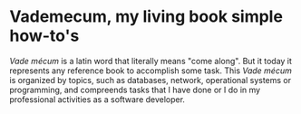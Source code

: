 # Vademecum, my living book simple how-to's

_Vade mécum_ is a latin word that literally means "come along". But it today it represents any reference book to accomplish some task. This _Vade mécum_ is organized by topics, such as databases, network, operational systems or programming, and compreends tasks that I have done or I do in my professional activities as a software developer.


